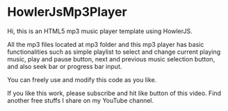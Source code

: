 # HowlerJsMp3Player

Hi, this is an HTML5 mp3 music player template using HowlerJS.

All the mp3 files located at mp3 folder and this mp3 player has basic functionalities such as simple playlist to select and change current playing music, play and pause button, next and previous music selection button, and also seek bar or progress bar input.

You can freely use and modify this code as you like.

If you like this work, please subscribe and hit like button of this video. Find another free stuffs I share on my YouTube channel.
